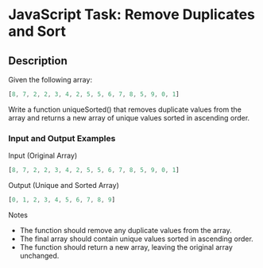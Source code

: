 # JavaScript Task: Remove Duplicates and Sort  

## Description  
Given the following array:  

```javascript
[8, 7, 2, 2, 3, 4, 2, 5, 5, 6, 7, 8, 5, 9, 0, 1]
```

Write a function uniqueSorted() that removes duplicate values from the array and returns a new array of unique values sorted in ascending order.

### Input and Output Examples

Input (Original Array)	
```javascript
[8, 7, 2, 2, 3, 4, 2, 5, 5, 6, 7, 8, 5, 9, 0, 1]
```

Output (Unique and Sorted Array)
```javascript
[0, 1, 2, 3, 4, 5, 6, 7, 8, 9]
```

Notes
- The function should remove any duplicate values from the array.
- The final array should contain unique values sorted in ascending order.
- The function should return a new array, leaving the original array unchanged.
